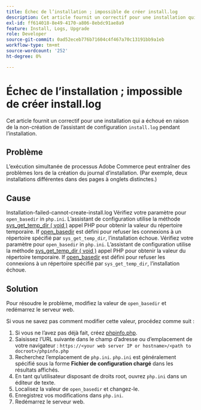 ```yaml
---
title: Échec de l’installation ; impossible de créer install.log
description: Cet article fournit un correctif pour une installation qui a échoué en raison de la non-création de "install.log" par l’assistant de configuration lors de l’installation.
exl-id: ff614018-8e49-4170-a806-8ebdc91ae8a9
feature: Install, Logs, Upgrade
role: Developer
source-git-commit: 0ad52eceb776b71604c4f467a70c13191bb9a1eb
workflow-type: tm+mt
source-wordcount: '252'
ht-degree: 0%

---
```


# Échec de l’installation ; impossible de créer install.log

Cet article fournit un correctif pour une installation qui a échoué en raison de la non-création de l’assistant de configuration `install.log` pendant l’installation.

## Problème

L’exécution simultanée de processus Adobe Commerce peut entraîner des problèmes lors de la création du journal d’installation. (Par exemple, deux installations différentes dans des pages à onglets distinctes.)

## Cause

Installation-failed-cannot-create-install.log Vérifiez votre paramètre pour `open_basedir` in `php.ini`. L’assistant de configuration utilise la méthode [sys\_get\_temp\_dir ( void )](https://php.net/manual/en/function.sys-get-temp-dir.php) appel PHP pour obtenir la valeur du répertoire temporaire. If [open\_basedir](http://php.net/manual/en/ini.core.php#ini.open-basedir) est défini pour refuser les connexions à un répertoire spécifié par `sys_get_temp_dir`, l’installation échoue.
Vérifiez votre paramètre pour `open_basedir` in `php.ini`. L’assistant de configuration utilise la méthode [sys\_get\_temp\_dir ( void )](https://php.net/manual/en/function.sys-get-temp-dir.php) appel PHP pour obtenir la valeur du répertoire temporaire. If [open\_basedir](https://php.net/manual/en/ini.core.php#ini.open-basedir) est défini pour refuser les connexions à un répertoire spécifié par `sys_get_temp_dir`, l’installation échoue.


## Solution

Pour résoudre le problème, modifiez la valeur de `open_basedir` et redémarrez le serveur web.

Si vous ne savez pas comment modifier cette valeur, procédez comme suit :

1. Si vous ne l’avez pas déjà fait, créez [phpinfo.php](https://devdocs.magento.com/guides/v2.3/install-gde/prereq/optional.html#install-optional-phpinfo).
1. Saisissez l’URL suivante dans le champ d’adresse ou d’emplacement de votre navigateur : `https://<your web server IP or hostname>/<path to docroot>/phpinfo.php`
1. Recherchez l’emplacement de `php.ini`.     `php.ini` est généralement spécifié sous la forme **Fichier de configuration chargé** dans les résultats affichés.
1. En tant qu’utilisateur disposant de droits root, ouvrez `php.ini` dans un éditeur de texte.
1. Localisez la valeur de `open_basedir` et changez-le.
1. Enregistrez vos modifications dans `php.ini`.
1. Redémarrez le serveur web.
